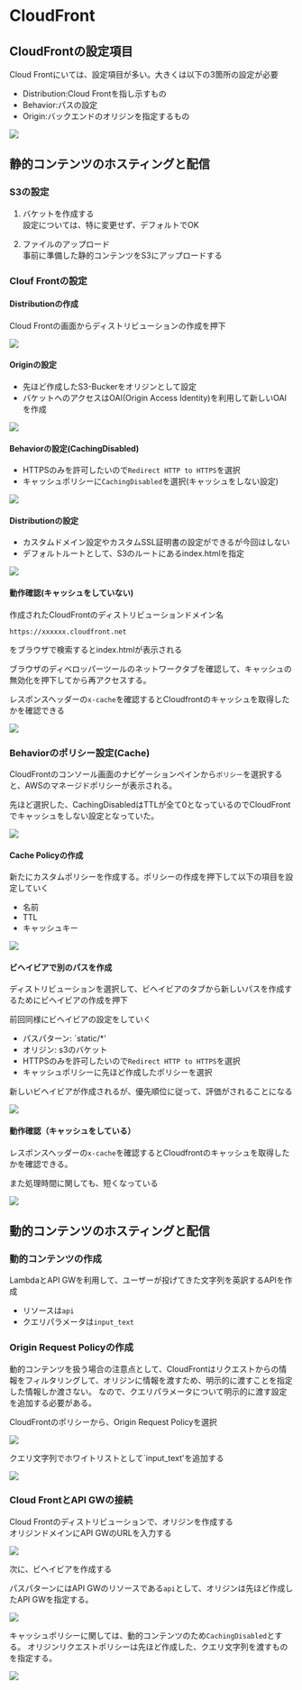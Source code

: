 # CloudFront

## CloudFrontの設定項目
Cloud Frontにいては、設定項目が多い。大きくは以下の3箇所の設定が必要
- Distribution:Cloud Frontを指し示すもの
- Behavior:パスの設定
- Origin:バックエンドのオリジンを指定するもの

![](img/cloudfront_overview.png)



## 静的コンテンツのホスティングと配信
### S3の設定
1. バケットを作成する  
設定については、特に変更せず、デフォルトでOK

2. ファイルのアップロード  
事前に準備した静的コンテンツをS3にアップロードする


### Clouf Frontの設定
#### Distributionの作成  
Cloud Frontの画面からディストリビューションの作成を押下

![](img/cloudfront_make.png)


#### Originの設定
- 先ほど作成したS3-Buckerをオリジンとして設定
- バケットへのアクセスはOAI(Origin Access Identity)を利用して新しいOAIを作成

![](img/cloudfront_origin_setting.png)

#### Behaviorの設定(CachingDisabled)
- HTTPSのみを許可したいので`Redirect HTTP to HTTPS`を選択
- キャッシュポリシーに`CachingDisabled`を選択(キャッシュをしない設定)

![](img/cloudfront_behavior_setting.png)

#### Distributionの設定
- カスタムドメイン設定やカスタムSSL証明書の設定ができるが今回はしない
- デフォルトルートとして、S3のルートにあるindex.htmlを指定

![](img/cloudfront_distribution_setting.png)


#### 動作確認(キャッシュをしていない)
作成されたCloudFrontのディストリビューションドメイン名
```
https://xxxxxx.cloudfront.net
```
をブラウザで検索するとindex.htmlが表示される

ブラウザのディベロッパーツールのネットワークタブを確認して、キャッシュの無効化を押下してから再アクセスする。

レスポンスヘッダーの`x-cache`を確認するとCloudfrontのキャッシュを取得したかを確認できる

![](img/cloudfront_notcache_check.png)


### Behaviorのポリシー設定(Cache)
CloudFrontのコンソール画面のナビゲーションペインから`ポリシー`を選択すると、AWSのマネージドポリシーが表示される。

先ほど選択した、CachingDisabledはTTLが全て0となっているのでCloudFrontでキャッシュをしない設定となっていた。

![](img/cloudffront_cachindg_disabled.png)


#### Cache Policyの作成
新たにカスタムポリシーを作成する。ポリシーの作成を押下して以下の項目を設定していく
- 名前
- TTL
- キャッシュキー

![](img/cloudfront_custom_policy.png)

#### ビヘイビアで別のパスを作成
ディストリビューションを選択して、ビヘイビアのタブから新しいパスを作成するためにビヘイビアの作成を押下

前回同様にビヘイビアの設定をしていく
- パスパターン: `static/*'
- オリジン: s3のバケット
- HTTPSのみを許可したいので`Redirect HTTP to HTTPS`を選択
- キャッシュポリシーに先ほど作成したポリシーを選択

新しいビヘイビアが作成されるが、優先順位に従って、評価がされることになる

![](img/cloudfront_policy_setting.png)



#### 動作確認（キャッシュをしている）

レスポンスヘッダーの`x-cache`を確認するとCloudfrontのキャッシュを取得したかを確認できる。

また処理時間に関しても、短くなっている

![](img/cloudfront_cache_check.png)


## 動的コンテンツのホスティングと配信
### 動的コンテンツの作成
LambdaとAPI GWを利用して、ユーザーが投げてきた文字列を英訳するAPIを作成
- リソースは`api`
- クエリパラメータは`input_text`


### Origin Request Policyの作成
動的コンテンツを扱う場合の注意点として、CloudFrontはリクエストからの情報をフィルタリングして、オリジンに情報を渡すため、明示的に渡すことを指定した情報しか渡さない。
なので、クエリパラメータについて明示的に渡す設定を追加する必要がある。

CloudFrontのポリシーから、Origin Request Policyを選択

![](img/cloudfront_origin_request_policy_make.png)

クエリ文字列でホワイトリストとして`input_text'を追加する

![](img/cloudfront_origin_request_policy.png)


### Cloud FrontとAPI GWの接続
Cloud Frontのディストリビューションで、オリジンを作成する  
オリジンドメインにAPI GWのURLを入力する

![](img/cloudfront_make_origin.png)

次に、ビヘイビアを作成する

パスパターンにはAPI GWのリソースである`api`として、オリジンは先ほど作成したAPI GWを指定する。

![](img/cloudfront_make_behavior_1.png)


キャッシュポリシーに関しては、動的コンテンツのため`CachingDisabled`とする。
オリジンリクエストポリシーは先ほど作成した、クエリ文字列を渡すものを指定する。

![](img/cloudfront_make_behavior_2.png)